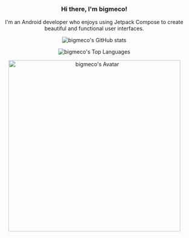 <!-- GitHub Stats -->

<h3 align="center">Hi there, I'm bigmeco!</h3>

<p align="center">
  I'm an Android developer who enjoys using Jetpack Compose to create beautiful and functional user interfaces.
<p align="center">
  <img src="https://github-readme-stats.vercel.app/api?username=bigmeco&show_icons=true&include_all_commits=true&count_private=true&text_color=30a14e&&title_color=216e39&icon_color=40c463&hide_border=true" alt="bigmeco's GitHub stats">
</p>

<!-- Top Languages -->
<p align="center">
  <img src="https://github-readme-stats.anuraghazra1.vercel.app/api/top-langs/?username=bigmeco&layout=compact&card_width=445&hide=JavaScript,HTML&text_color=216e39&&title_color=216e39&hide_border=true" alt="bigmeco's Top Languages">
</p>

<!-- About Me -->
<p align="center">
  <img src="https://sun9-38.userapi.com/k_MVo06KTzd8f92CE18sHN_0rKktCx650n9GLQ/9-AebQStv38.jpg" alt="bigmeco's Avatar" width="455px">
</p>

</p>
